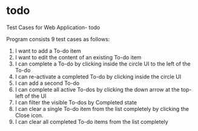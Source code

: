 # todo
Test Cases for Web Application- todo

Program consists 9 test cases as follows: 
  1. I want to add a To-do item
  2. I want to edit the content of an existing To-do item
  3. I can complete a To-do by clicking inside the circle UI to the left of the To-do
  4. I can re-activate a completed To-do by clicking inside the circle UI
  5. I can add a second To-do
  6. I can complete all active To-dos by clicking the down arrow at the top-left of the UI
  7. I can filter the visible To-dos by Completed state
  8. I can clear a single To-do item from the list completely by clicking the Close icon.
  9. I can clear all completed To-do items from the list completely
 
